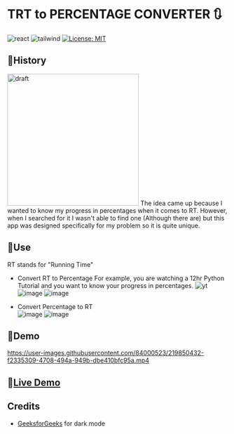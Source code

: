 # TRT to PERCENTAGE CONVERTER 🔃
![react](https://img.shields.io/badge/React-20232A?style=for-the-badge&logo=react&logoColor=61DAFB)
![tailwind](https://img.shields.io/badge/Tailwind_CSS-38B2AC?style=for-the-badge&logo=tailwind-css&logoColor=white)
[![License: MIT](https://img.shields.io/badge/License-MIT-yellow.svg)](https://opensource.org/licenses/MIT)

## 📕History
<img alt="draft" src="https://user-images.githubusercontent.com/84000523/218385585-957a97d8-0669-47d5-a085-9892c094a750.png" width="300">
The idea came up because I wanted to know my progress in percentages when it comes to RT. However, when I searched for it I wasn't able to find one (Although there are) but this app was designed specifically for my problem so it is quite unique.

## 📜Use
RT stands for "Running Time"  
- Convert RT to Percentage
For example, you are watching a 12hr Python Tutorial and you want to know your progress in percentages. 
![yt](https://user-images.githubusercontent.com/84000523/218392339-4d0c9094-0a6b-4aa6-869d-520cd589f47b.png)  
![image](https://user-images.githubusercontent.com/84000523/219849854-009226fe-6e77-42b0-b6f1-7cea5fb7fb42.png)
![image](https://user-images.githubusercontent.com/84000523/219849880-994aee93-5a39-4e69-8b29-f204c9b18f22.png)

- Convert Percentage to RT  
![image](https://user-images.githubusercontent.com/84000523/219849909-89673ca1-73d9-4761-ab50-1976afdb229c.png)
![image](https://user-images.githubusercontent.com/84000523/219849805-be1f3bd3-e9e5-47fc-92d7-3fa2431ae970.png)




## 🎥Demo
https://user-images.githubusercontent.com/84000523/219850432-f2335309-4708-494a-949b-dbe410bfc95a.mp4



## 👀[Live Demo](https://prxncxss03.github.io/trt-percentage-converter/)

## Credits
- [GeeksforGeeks](https://www.geeksforgeeks.org/how-to-add-dark-mode-in-reactjs-using-tailwind-css/
) for dark mode








